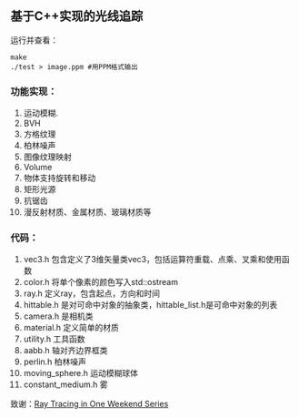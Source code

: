 ## 基于C++实现的光线追踪

运行并查看：

```
make
./test > image.ppm #用PPM格式输出
```

### 功能实现：

1. 运动模糊.
2. BVH
3. 方格纹理
4. 柏林噪声
5. 图像纹理映射
6. Volume
7. 物体支持旋转和移动
8. 矩形光源
9. 抗锯齿
10. 漫反射材质、金属材质、玻璃材质等

### 代码：

1. vec3.h 包含定义了3维矢量类vec3，包括运算符重载、点乘、叉乘和使用函数
2. color.h 将单个像素的颜色写入std::ostream
3. ray.h 定义ray，包含起点，方向和时间
4. hittable.h 是对可命中对象的抽象类，hittable_list.h是可命中对象的列表
5. camera.h 是相机类
6. material.h 定义简单的材质
7. utility.h 工具函数
8. aabb.h 轴对齐边界框类
9. perlin.h 柏林噪声
10. moving_sphere.h 运动模糊球体
11. constant_medium.h 雾



致谢：[Ray Tracing in One Weekend Series](https://raytracing.github.io/)
